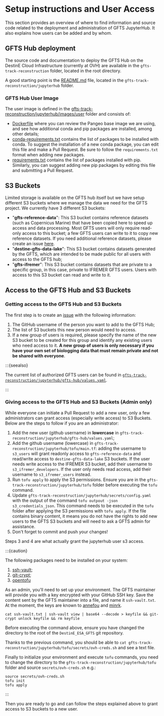 # Setup instructions and User Access

This section provides an overview of where to find information and source code related to the deployment and administration of GFTS JupyterHub. It also explains how users can be added and by whom.

## GFTS Hub deployment

The source code and documentation to deploy the GFTS Hub on the DestinE Cloud Infrastructure (currently at OVH) are available in the `gfts-track-reconstruction` folder, located in the root directory.

A good starting point is the [README.md](https://github.com/destination-earth/DestinE_ESA_GFTS/blob/main/gfts-track-reconstruction/jupyterhub/README.md) file, located in the `gfts-track-reconstruction/jupyterhub` folder.

### GFTS Hub User Image

The user image is defined in the [gfts-track-reconstruction/jupyterhub/images/user](https://github.com/destination-earth/DestinE_ESA_GFTS/tree/main/gfts-track-reconstruction/jupyterhub/images/user) folder and consists of:

- [Dockerfile](https://raw.githubusercontent.com/destination-earth/DestinE_ESA_GFTS/main/gfts-track-reconstruction/jupyterhub/images/user/Dockerfile) where you can review the Pangeo base image we are using, and see how additional conda and pip packages are installed, among other details;
- [conda-requirements.txt](https://github.com/destination-earth/DestinE_ESA_GFTS/blob/main/gfts-track-reconstruction/jupyterhub/images/user/conda-requirements.txt) contains the list of packages to be installed with conda. To suggest the installation of a new conda package, you can edit this file and make a Pull Request. Be sure to follow the `requirements.txt` format when adding new packages.
- [requirements.txt](https://github.com/destination-earth/DestinE_ESA_GFTS/blob/main/gfts-track-reconstruction/jupyterhub/images/user/requirements.txt) contains the list of packages installed with pip. Similarly, you can suggest adding new pip packages by editing this file and submitting a Pull Request.

## S3 Buckets

Limited storage is available on the GFTS hub itself but we have setup different S3 buckets where we manage the data we need for the GFTS project. We currently have 3 different S3 buckets:

- "**gfts-reference-data**": This S3 bucket contains reference datasets (such as Copernicus Marine) that have been copied here to speed up access and data processing. Most GFTS users will only require read-only access to this bucket; a few GFTS users can write to it to copy new reference datasets. If you need additional reference datasets, please create an issue [here](https://github.com/destination-earth/DestinE_ESA_GFTS/issues/new).
- "**destine-gfts-data-lake**": This S3 bucket contains datasets generated by the GFTS, which are intended to be made public for all users with access to the GFTS hub;
- "**gfts-ifremer**": This S3 bucket contains datasets that are private to a specific group, in this case, private to IFREMER GFTS users. Users with access to this S3 bucket can read and write to it.

## Access to the GFTS Hub and S3 Buckets

### Getting access to the GFTS Hub and S3 Buckets

The first step is to create an [issue](https://github.com/destination-earth/DestinE_ESA_GFTS/issues/new) with the following information:

1. The GitHub username of the person you want to add to the GFTS Hub;
2. The list of S3 buckets this new person would need to access.
3. If a new group of users is required, please specify the name of the new S3 bucket to be created for this group and identify any existing users who need access to it. **A new group of users is only necessary if you have your own set of biologging data that must remain private and not be shared with everyone**.

:::{seealso}

The current list of authorized GFTS users can be found in [`gfts-track-reconstruction/jupyterhub/gfts-hub/values.yaml`](https://github.com/destination-earth/DestinE_ESA_GFTS/blob/12fa92d1a1e6f6f089a7bc8dbc26c8ed3f101b73/gfts-track-reconstruction/jupyterhub/gfts-hub/values.yaml#L150).

:::

### Giving access to the GFTS Hub and S3 Buckets (Admin only)

While everyone can initiate a Pull Request to add a new user, only a few administrators can grant access (especially write access) to S3 Buckets. Below are the steps to follow if you are an administrator:

1. Add the new user (github username) in **lowercase** in `gfts-track-reconstruction/jupyterhub/gfts-hub/values.yaml`;
2. Add the github username (lowercase) in `gfts-track-reconstruction/jupyterhub/tofu/main.tf`: adding the username to `s3_users` will grant readonly access to `gfts-reference-data` and read/write access to `destine-gfts-data-lake` S3 buckets. If the user needs write access to the IFREMER S3 bucket, add their username to `s3_ifremer_developers`. If the user only needs read access, add their username to `s3_ifremer_users` instead.
3. Run `tofu apply` to apply the S3 permissions. Ensure you are in the `gfts-track-reconstruction/jupyterhub/tofu` folder before executing the `tofu` command.
4. Update `gfts-track-reconstruction/jupyterhub/secrets/config.yaml` with the output of the command `tofu outpout -json s3_credentials_json`. This command needs to be executed in the `tofu` folder after applying the S3 permissions with `tofu apply`. If the file contains binary content, it means you do not have the rights to add new users to the GFTS S3 buckets and will need to ask a GFTS admin for assistance.
5. Don't forget to commit and push your changes!

Steps 3 and 4 are what actually grant the jupyterhub user s3 access.

:::{caution}

The following packages need to be installed on your system:

1. [ssh-vault](https://ssh-vault.com);
2. [git-crypt](https://github.com/AGWA/git-crypt/blob/master/INSTALL.md);
3. [opentofu](https://opentofu.org)

As an admin, you'll need to set up your environment. The GFTS maintainer will provide you with a key encrypted with your GitHub SSH key. Save the content sent by the GFTS maintainer into a file, and name it `ssh-vault.txt`. At the moment, the keys are known to [annefou](https://github.com/annefou) and [minrk](https://github.com/minrk).

```
cat ssh-vault.txt | ssh-vault view | base64 --decode > keyfile && git-crypt unlock keyfile && rm keyfile
```

Before executing the command above, ensure you have changed the directory to the root of the `DestinE_ESA_GFTS` git repository.

Thanks to the previous command, you should be able to `cat gfts-track-reconstruction/jupyterhub/tofu/secrets/ovh-creds.sh` and see a text file.

Finally to initialize your environment and execute `tofu` commands, you need to change the directory to the `gfts-track-reconstruction/jupyterhub/tofu` folder and source `secrets/ovh-creds.sh` e.g.:

```
source secrets/ovh-creds.sh
tofu init
tofu apply
```

:::

Then you are ready to go and can follow the steps explained above to grant access to S3 buckets to a new user.

